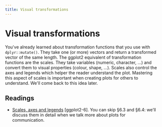 ```yaml
---
title: Visual transformations
---
```


<!-- Generated automatically from vis-transformation.yml. Do not edit by hand -->

# Visual transformations

You've already learned about transformation functions that you use with
`dplyr::mutate()`. They take one (or more) vectors and return a transformed
vector of the same length. The ggplot2 equivalent of transformation functions
are the scales. They take variables (numeric, character, ...) and convert them
to visual properties (colour, shape, ...). Scales also control the axes and
legends which helper the reader understand the plot. Mastering this aspect of
scales is important when creating plots for others to understand. We'll come
back to this idea later.

## Readings

  * [Scales, axes and legends](http://link.springer.com.ezproxy.stanford.edu/chapter/10.1007/978-3-319-24277-4_6) [ggplot2-6].
    You can skip §6.3 and §6.4: we'll discuss them in detail when we talk more
    about plots for communication.



